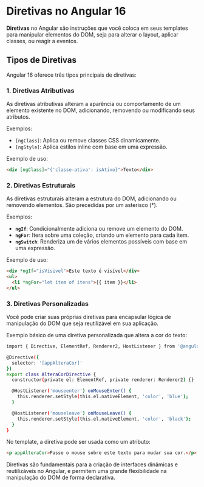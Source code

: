# Diretivas no Angular 16

**Diretivas** no Angular são instruções que você coloca em seus templates para manipular elementos do DOM, seja para alterar o layout, aplicar classes, ou reagir a eventos.

## Tipos de Diretivas

Angular 16 oferece três tipos principais de diretivas:

### 1. Diretivas Atributivas

As diretivas atributivas alteram a aparência ou comportamento de um elemento existente no DOM, adicionando, removendo ou modificando seus atributos.

Exemplos:
- `[ngClass]`: Aplica ou remove classes CSS dinamicamente.
- `[ngStyle]`: Aplica estilos inline com base em uma expressão.

Exemplo de uso:

```html
<div [ngClass]="{'classe-ativa': isAtivo}">Texto</div>
```

### 2. Diretivas Estruturais
As diretivas estruturais alteram a estrutura do DOM, adicionando ou removendo elementos. São precedidas por um asterisco (*).

Exemplos:

- **`ngIf`**: Condicionalmente adiciona ou remove um elemento do DOM.
- **`ngFor`**: Itera sobre uma coleção, criando um elemento para cada item.
- **`ngSwitch`**: Renderiza um de vários elementos possíveis com base em uma expressão.

Exemplo de uso:
```html
<div *ngIf="isVisivel">Este texto é visível</div>
<ul>
  <li *ngFor="let item of itens">{{ item }}</li>
</ul>
```

### 3. Diretivas Personalizadas
Você pode criar suas próprias diretivas para encapsular lógica de manipulação do DOM que seja reutilizável em sua aplicação.

Exemplo básico de uma diretiva personalizada que altera a cor do texto:

```bash
import { Directive, ElementRef, Renderer2, HostListener } from '@angular/core';

@Directive({
  selector: '[appAlteraCor]'
})
export class AlteraCorDirective {
  constructor(private el: ElementRef, private renderer: Renderer2) {}

  @HostListener('mouseenter') onMouseEnter() {
    this.renderer.setStyle(this.el.nativeElement, 'color', 'blue');
  }

  @HostListener('mouseleave') onMouseLeave() {
    this.renderer.setStyle(this.el.nativeElement, 'color', 'black');
  }
}
```

No template, a diretiva pode ser usada como um atributo:
```html
<p appAlteraCor>Passe o mouse sobre este texto para mudar sua cor.</p>
```

Diretivas são fundamentais para a criação de interfaces dinâmicas e reutilizáveis no Angular, e permitem uma grande flexibilidade na manipulação do DOM de forma declarativa.